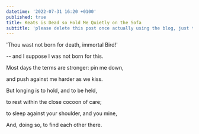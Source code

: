 ```yaml
---
datetime: '2022-07-31 16:20 +0100'
published: true
title: Keats is Dead so Hold Me Quietly on the Sofa
subtitle: 'please delete this post once actually using the blog, just testing'
---
```

'Thou wast not born for death, immortal Bird!'

-- and I suppose I was not born for this.

Most days the terms are stronger: pin me down,

and push against me harder as we kiss.

But longing is to hold, and to be held,

to rest within the close cocoon of care;

to sleep against your shoulder, and you mine,

And, doing so, to find each other there.

